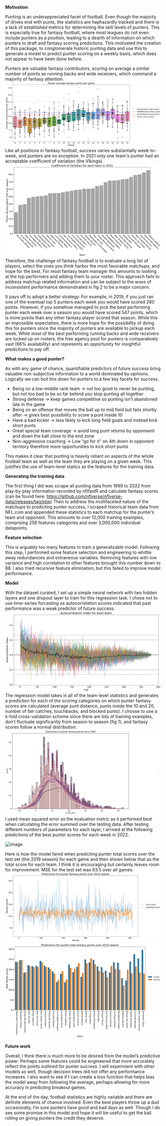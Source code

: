 **Motivation**

Punting is an underappreciated facet of football. Even though the majority of drives end with punts, the statistics are haphazardly tracked and there is a lack of established metrics for determining the skill levels of punters. This is especially true for fantasy football, where most leagues do not even include punters as a position, leading to a dearth of information on which punters to draft and fantasy scoring predictions. This motivated the creation of this package, to conglomerate historic punting data and use this to generate a model to predict punter scoring on a weekly basis, which does not appear to have been done before. 

Punters are valuable fantasy contributors, scoring on average a similar number of points as running backs and wide receivers, which command a majority of fantasy attention. ![team points over seasons](https://github.com/pascalschamber/fantasy_football_punter_predictions/blob/main/figures/team_points_over_seasons.svg) Like all positions in fantasy football, success varies substantially week-to-week, and punters are no exception. In 2021 only one team's punter had an acceptable coefficient of variation (the Vikings). ![coefficient of variations in 2021](https://github.com/pascalschamber/fantasy_football_punter_predictions/blob/main/figures/all_seasons_COV.svg) Therefore, the challenge of fantasy football is to evaluate a long list of players, select the ones you think harbor the most favorable matchups, and hope for the best. For most fantasy team manager this amounts to looking at the top performers and adding them to your roster. This approach fails to address matchup related information and can be subject to the woes of inconsistent performance demonstrated in fig 2 to be a major concern. 

It pays off to adopt a better strategy. For example, in 2019, if you just ran one of the eventual top 5 punters each week you would have scored 280 points. However, if you somehow managed to pick the best performing punter each week over a season you would have scored 547 points, which is more points than any other fantasy player scored that season. While this an impossible expectation, there is more hope for the possibility of doing this for punters since the majority of punters are available to pickup each week. While most of the best performing running backs and wide receivers are locked up on rosters, the free agency pool for punters is comparatively vast (66% availability) and represents an opportunity for insightful predictions to pay off.

**What makes a good punter?**

As with any game of chance, quantifiable predictors of future success bring valuable non-subjective information to a world dominated by opinions. Logically we can boil this down for punters to a few key facets for success.
*	Being on a low-middle rank team -> not too good to never be punting, but not too bad to be so far behind you stop punting all together
*	Strong defense -> keep games competitive so punting isn’t abandoned late in the game
*	Being on an offense that moves the ball up to mid field but fails shortly after -> gives best possibility to score a punt inside 10
*	Have a bad kicker -> less likely to kick long field goals and instead kick short punts
*	Great special team coverage -> avoid long punt returns by opponsent and down the ball close to the end zone
*	Non-aggressive coaching -> Low “go for it” on 4th down in opponent territory therefore more opportunities to kick short punts

This makes it clear that punting is heavily reliant on aspects of the whole football team as well as the team they are playing on a given week. This justifies the use of team-level statics as the features for the training data.

**Generating the training data**

The first thing I did was scrape all punting data from 1999 to 2022 from play-by-play information recorded by nflfastR and calculate fantasy scores (can be found here: https://github.com/nflverse/nflverse-data/releases/tag/pbp) 
Then to address the multifaceted nature of the matchups to predicting punter success, I scraped historical team data from NFL.com and appended these statistics to each matchup for the punter’s team and opponent. 
This amounts to over 12,000 training examples, comprising 256 features categories and over 3,000,000 individual datapoints. 

**Feature selection**

This is arguably too many features to train a generalizable model. Following this step, I performed some feature selection and engineering to whittle away redundancies and extraneous variables. Removing features with low variance and high correlation to other features brought this number down to 88. I also tried recursive feature elimination, but this failed to improve model performance.

**Model**

With the dataset curated, I set up a simple neural network with two hidden layers and one dropout layer to train for this regression task. I chose not to use time-series forcasting as autocorrelation scores indicated that past performance was a weak predictor of future success. ![autocorrelation scores](https://github.com/pascalschamber/fantasy_football_punter_predictions/blob/main/figures/all_teams_autocorrelation_plot.svg) The regression model takes in all of the team-level statistics and generates a prediction for each of the scoring categories on which punter fantasy scores are calculated (average punt distance, punts inside the 10 and 20, number of fair catches, touchbacks, and blocked punts). I choose to use a k-fold cross-validation scheme since there are lots of training examples, don’t fluctuate significantly from season to season (fig 1), and fantasy scores follow a normal distribution. ![image](https://github.com/pascalschamber/fantasy_football_punter_predictions/blob/main/figures/all_seasons_P_TOT_PTS_by_season.svg) I used mean squared error as the evaluation metric as it performed best when calculating the error summed over the testing data. After testing different numbers of parameters for each layer, I arrived at the following predicitons of the best punter scores for each week in 2022.

![image](https://user-images.githubusercontent.com/86236131/205528466-5bfd8270-e77a-4544-bd13-e161d4c59168.png)

Here is how the model fared when predicting punter total scores over the test set (the 2019 season) for each game and then shown below that as the total score for each team. I think it is encouraging but certainly leaves room for improvement. MSE for the test set was 63.5 over all games.
![image](https://github.com/pascalschamber/fantasy_football_punter_predictions/blob/main/figures/plot_prediction_over_games_2019.svg)
![image](https://github.com/pascalschamber/fantasy_football_punter_predictions/blob/main/figures/sum_season_points_2019.svg)

**Future work**

Overall, I think there is much more to be desired from the model’s predictive power. Perhaps some features could be engineered that more accurately reflect the points outlined for punter success. I will experiment with other models as well, though decision trees did not offer any performance increases. I also want to see if I can create a loss function that helps bias the model away from following the average, perhaps allowing for more accuracy in predicting breakout games.

At the end of the day, football statistics are highly variable and there are definite elements of chance involved. Even the best players throw up a dud occasionally, I’m sure punters have good and bad days as well. Though I do see some promise in this model and hope it will be useful to get the ball rolling on giving punters the credit they deserve.
